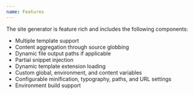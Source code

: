 ```yaml
---
name: Features
---
```


The site generator is feature rich and includes the following components:

* Multiple template support
* Content aggregation through source globbing
* Dynamic file output paths if applicable
* Partial snippet injection
* Dynamic template extension loading
* Custom global, environment, and content variables
* Configurable minification, typography, paths, and URL settings
* Environment build support